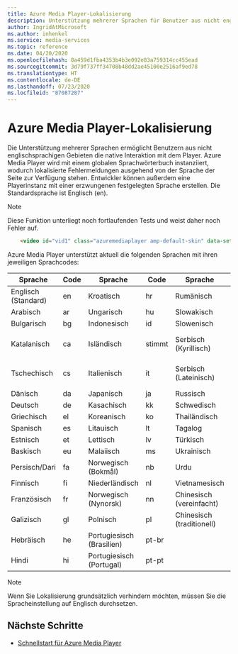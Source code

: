 ```yaml
---
title: Azure Media Player-Lokalisierung
description: Unterstützung mehrerer Sprachen für Benutzer aus nicht englischsprachigen Gebieten.
author: IngridAtMicrosoft
ms.author: inhenkel
ms.service: media-services
ms.topic: reference
ms.date: 04/20/2020
ms.openlocfilehash: 8a459d1fba4353b4b3e092e83a759314cc455ead
ms.sourcegitcommit: 3d79f737ff34708b48dd2ae45100e2516af9ed78
ms.translationtype: HT
ms.contentlocale: de-DE
ms.lasthandoff: 07/23/2020
ms.locfileid: "87087287"
---
```

# <a name="azure-media-player-localization"></a>Azure Media Player-Lokalisierung #

Die Unterstützung mehrerer Sprachen ermöglicht Benutzern aus nicht englischsprachigen Gebieten die native Interaktion mit dem Player. Azure Media Player wird mit einem globalen Sprachwörterbuch instanziiert, wodurch lokalisierte Fehlermeldungen ausgehend von der Sprache der Seite zur Verfügung stehen. Entwickler können außerdem eine Playerinstanz mit einer erzwungenen festgelegten Sprache erstellen. Die Standardsprache ist Englisch (en).

> [!NOTE]
> Diese Funktion unterliegt noch fortlaufenden Tests und weist daher noch Fehler auf.

```html
    <video id="vid1" class="azuremediaplayer amp-default-skin" data-setup='{"language":"es"}'>...</video>
```

Azure Media Player unterstützt aktuell die folgenden Sprachen mit ihren jeweiligen Sprachcodes:

| Sprache            | Code | Sprache                | Code   | Sprache                | Code         |
|---------------------|------|-------------------------|--------|-------------------------|--------------|
| Englisch (Standard)   | en   | Kroatisch                | hr     | Rumänisch                | ro           |
| Arabisch              | ar   | Ungarisch               | hu     | Slowakisch                  | sk           |
| Bulgarisch           | bg   | Indonesisch              | id     | Slowenisch                 | sl           |
| Katalanisch             | ca   | Isländisch               | stimmt      | Serbisch (Kyrillisch)      | sr-cyrl-cs   |
| Tschechisch               | cs   | Italienisch                 | it     | Serbisch (Lateinisch)         | sr-latn-rs   |
| Dänisch              | da   | Japanisch                | ja     | Russisch                 | ru           |
| Deutsch              | de   | Kasachisch                  | kk     | Schwedisch                 | sv           |
| Griechisch               | el   | Koreanisch                  | ko     | Thailändisch                    | th           |
| Spanisch             | es   | Litauisch              | lt     | Tagalog                 | tl           |
| Estnisch            | et   | Lettisch                 | lv     | Türkisch                 | tr           |
| Baskisch              | eu   | Malaiisch               | ms     | Ukrainisch               | uk           |
| Persisch/Dari               | fa   | Norwegisch (Bokmål)     | nb     | Urdu                    | ur           |
| Finnisch             | fi   | Niederländisch                   | nl     | Vietnamesisch              | vi           |
| Französisch              | fr   | Norwegisch (Nynorsk)     | nn     | Chinesisch (vereinfacht)    | zh-hans      |
| Galizisch            | gl   | Polnisch                  | pl     | Chinesisch (traditionell)   | zh-hant      |
| Hebräisch              | he   | Portugiesisch (Brasilien)     | pt-br  |                         |              |
| Hindi               | hi   | Portugiesisch (Portugal)   | pt-pt  |                         |              |


> [!NOTE]
> Wenn Sie Lokalisierung grundsätzlich verhindern möchten, müssen Sie die Spracheinstellung auf Englisch durchsetzen.

## <a name="next-steps"></a>Nächste Schritte ##

- [Schnellstart für Azure Media Player](azure-media-player-quickstart.md)
